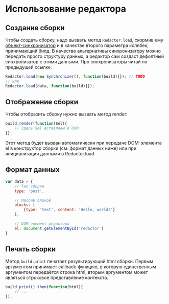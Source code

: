 # Использование редактора


## Создание сборки

Чтобы создать сборку, надо вызвать метод `Redactor.load`, скормив ему [объект-синхронизатор](synchronizers/README.md) и
в качестве второго параметра коллбек, принимающий билд.
В качестве альтернативы синхронизатору можно передать просто структуру данных, a редактор сам создаст дефолтный
синхронизатор с этими данными. Про синхронизаторы читай по предыдущей ссылке.
```javascript
Redactor.load(new Synchronizer(), function(build){}); // TODO
// или
Redactor.load(data, function(build){});
```


## Отображение сборки

Чтобы отобразить сборку нужно вызвать метод render:
```javascript
build.render(function($el){
    // Здесь $el вставляем в DOM
}};
```
Этот метод будет вызван автоматически при передаче DOM-элемента el в конструктор сборки (см. формат данных ниже) или
при инициализации данными в Redactor.load


## Формат данных

```javascript
var data = {
    // Тип сборки
    type: 'post',

    // Массив блоков
    blocks: [
        {type: 'text', content: 'Hello, world!'}
    ],

    // DOM-элемент редактора
    el: document.getElementById('redactor')
}
```


## Печать сборки

Метод `build.print` печатает результирующий html сборки. Первым аргументом принимает callback-функцию, в которую
единственным аргументом передаётся строка html, вторым аргументом может являться строковое представление контекста.
```javascript
build.print().then(function(html){
    // ...
});
```
